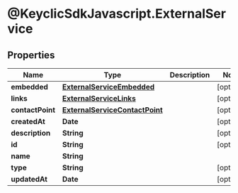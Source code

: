 # @KeyclicSdkJavascript.ExternalService

## Properties
Name | Type | Description | Notes
------------ | ------------- | ------------- | -------------
**embedded** | [**ExternalServiceEmbedded**](ExternalServiceEmbedded.md) |  | [optional] 
**links** | [**ExternalServiceLinks**](ExternalServiceLinks.md) |  | [optional] 
**contactPoint** | [**ExternalServiceContactPoint**](ExternalServiceContactPoint.md) |  | [optional] 
**createdAt** | **Date** |  | [optional] 
**description** | **String** |  | [optional] 
**id** | **String** |  | [optional] 
**name** | **String** |  | 
**type** | **String** |  | [optional] 
**updatedAt** | **Date** |  | [optional] 


